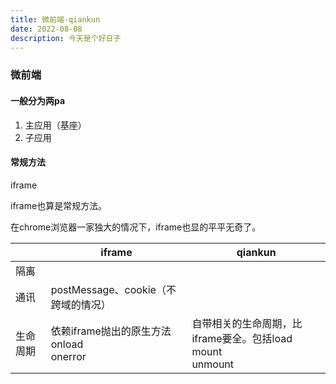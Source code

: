```yaml
---
title: 微前端-qiankun
date: 2022-08-08
description: 今天是个好日子
---
```




### 微前端

#### 一般分为两pa

1. 主应用（基座）
2. 子应用

#### 常规方法

iframe

iframe也算是常规方法。

在chrome浏览器一家独大的情况下，iframe也显的平平无奇了。

|          | iframe                                            | qiankun                                                      |
| -------- | ------------------------------------------------- | ------------------------------------------------------------ |
| 隔离     |                                                   |                                                              |
| 通讯     | postMessage、cookie（不跨域的情况）               |                                                              |
| 生命周期 | 依赖iframe抛出的原生方法<br />onload<br />onerror | 自带相关的生命周期，比iframe要全。包括load<br /> mount<br /> unmount |

